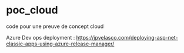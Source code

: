 # poc_cloud
code pour une preuve de concept cloud


Azure Dev ops deployment : https://jpvelasco.com/deploying-asp-net-classic-apps-using-azure-release-manager/
